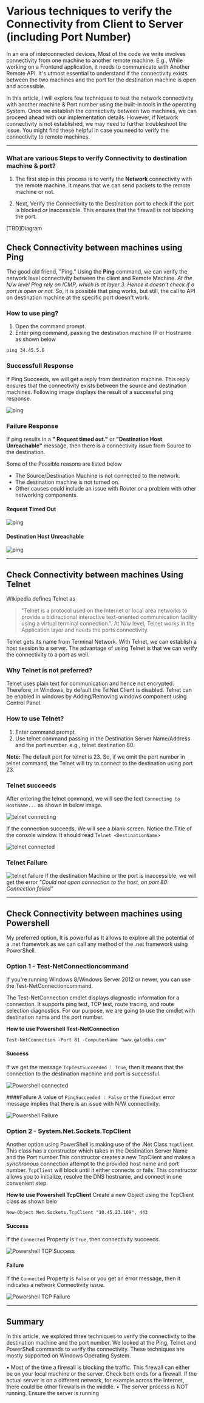  # Various techniques to verify the Connectivity from Client to Server (including Port Number)

In an era of interconnected devices, Most of the code we write involves connectivity from one machine to another remote machine. E.g., While working on a Frontend application, it needs to communicate with Another Remote API. It's utmost essential to understand if the connectivity exists between the two machines and the port for the destination machine is open and accessible. 

In this article, I will explore few techniques to test the network connectivity with another machine & Port number using the built-in tools in the operating System. Once we establish the connectivity between two machines, we can proceed ahead with our implementation details. However, if Network connectivity is not established, we may need to further troubleshoot the issue. You might find these helpful in case you need to verify the connectivity to remote machines.


***

### What are various Steps to verify Connectivity to destination machine & port?

1. The first step in this process is to verify the **Network** connectivity with the remote machine. It means that we can send packets to the remote machine or not.

2. Next, Verify the Connectivity to the Destination port to check if the port is blocked or inaccessible. This ensures that the firewall is not blocking the port.

[TBD]Diagram

## Check Connectivity between machines using Ping

The good old friend, "Ping." Using the **Ping** command, we can verify the network level connectivity between the client and Remote Machine.
*At the N/w level Ping rely on ICMP, which is at layer 3. Hence it doesn't check if a port is open or not.*
So, it is possible that ping works, but still, the call to API on destination machine at the specific port doesn't work.

### How to use ping?

1. Open the command prompt.
2. Enter ping command, passing the destination machine IP or Hostname as shown below

```
ping 34.45.5.6
```

### Successfull Response

If Ping Succeeds, we will get a reply from destination machine. This reply ensures that the connectivity exists between the source and destination machines. Following image displays the result of a successful ping response.

![ping](Images/ping.png)

### Failure Response

If ping results in a **" Request timed out."**  or **"Destination Host Unreachable"** message, then there is a connectivity issue from Source to the destination. 

Some of the Possible reasons are listed below
* The Source/Destination Machine is not connected to the network.
* The destination machine is not turned on.
* Other causes could include an issue with Router or a problem with other networking components.

#### Request Timed Out

![ping](Images/pingFailure.png)

#### Destination Host Unreachable

![ping](Images/pingFailure1.png)

***

## Check Connectivity between machines Using Telnet

Wikipedia defines Telnet as 
>"Telnet is a protocol used on the Internet or local area networks to provide a bidirectional interactive text-oriented communication facility using a virtual terminal connection.". At N/w level, Telnet works in the Application layer and needs the ports connectivity.

Telnet gets its name from Terminal Network. With Telnet, we can establish a host session to a server. The advantage of using Telnet is that we can verify the connectivity to a port as well.

### Why Telnet is not preferred?

Telnet uses plain text for communication and hence not encrypted. Therefore, in Windows, by default the TelNet Client is disabled. Telnet can be enabled in windows by Adding/Removing windows component using Control Panel.


### How to use Telnet?

1. Enter command prompt.
2. Use telnet command passing in the Destination Server Name/Address and the port number. e.g., telnet destination 80. 

**Note:** The default port for telnet is 23. So, if we omit the port number in telnet command, the  Telnet will try to connect to the destination using port 23.

### Telnet succeeds

After entering the telnet command, we will see the text `Connecting to HostName...` as shown in below image.

![telnet connecting](Images/telnetConnecting.png)

If the connection succeeds, We will see a blank screen. Notice the Title of the console window. It should read `Telnet <DestinationName>`

![telnet connected](Images/telnetConnected.png)

### Telnet Failure

![telnet failure](Images/telnetFailure.png)
If the destination Machine or the port is inaccessible, we will get the error *"Could not open connection to the host, on port 80: Connection failed"*

***

## Check Connectivity between machines using Powershell
My preferred option, It is powerful as It allows to explore all the potential of a .net framework as we can call any method of the .net framework using PowerShell.

### Option 1 - Test-NetConnectioncommand

If you're running Windows 8/Windows Server 2012 or newer, you can use the Test-NetConnectioncommand.

The Test-NetConnection cmdlet displays diagnostic information for a connection. It supports ping test, TCP test, route tracing, and route selection diagnostics. For our purpose, we are going to use the cmdlet with destination name and the port number.

**How to use Powershell Test-NetConnection**
```
Test-NetConnection -Port 81 -ComputerName "www.galodha.com"
```

#### Success
If we get the message `TcpTestSucceeded : True`, then it means that the connection to the destination machine and port is successful.

![Powershell connected](Images/PowershellTestNetConnected.png)

####Failure 
A value of `PingSucceeded : False` or the `Timedout` error message implies that there is an issue with N/W connectivity.

![Powershell Failure](Images/PowershellTestNetConnectionFailure.png)

### Option 2 - System.Net.Sockets.TcpClient

Another option using PowerShell is making use of the .Net Class `TcpClient`. This class has a constructor which takes in the Destination Server Name and the Port number.This constructor creates a new TcpClient and makes a *synchronous* connection attempt to the provided host name and port number. `TcpClient` will block until it either connects or fails. This constructor allows you to initialize, resolve the DNS hostname, and connect in one convenient step.

**How to use Powershell TcpClient**
Create a new Object using the TcpClient class as shown belo

```
New-Object Net.Sockets.TcpClient "10.45.23.109", 443 
```

#### Success

If the `Connected` Property is `True`, then connectivity succeeds.

![Powershell TCP Success](Images/PowershellTcpClientNetConnected.png)

#### Failure

If the `Connected` Property is `False` or you get an error message, then it indicates a network Connectivity issue.

![Powershell TCP Failure](Images/PowershellTcpClientConnectionFailure.png)


***

## Summary
In this article, we explored three techniques to verify the connectivity to the destination machine and the port number. We looked at the Ping, Telnet and PowerShell commands to verify the connectivity. These techniques are mostly supported on Windows Operating System.

• Most of the time a firewall is blocking the traffic. This firewall can either be on your local machine or the server. Check both ends for a firewall. If the actual server is on a different network, for example across the Internet, there could be other firewalls in the middle.
    • The server process is NOT running. Ensure the server is running